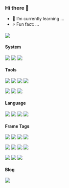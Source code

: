 ### Hi there 👋

- 🌱 I’m currently learning ...
- ⚡ Fun fact: ...

![](https://github-readme-stats.vercel.app/api?username=Lilayzzz&theme=dark)


#### System

[![](https://img.shields.io/badge/Windows10-0078D6?&logo=Windows&logoColor=ffffff)](https://www.microsoftstore.com.cn/software/windows)
[![](https://img.shields.io/badge/CentOS-3DDC84?logo=Linux&logoColor=ffffff)](https://www.centos.org//)
[![](https://img.shields.io/badge/MAC-FE6722?logo=apple&logoColor=ffffff)](https://www.apple.com.cn/ipados/ipados-14/)

#### Tools

[![](https://img.shields.io/badge/IntelliJ%20IDEA-FE305E?logo=IntelliJ%20IDEA&logoColor=ffffff)](https://www.jetbrains.com/)
[![](https://img.shields.io/badge/VisualStudio-00B3FF?logo=VisualStudio&logoColor=\FE305E)](https://code.visualstudio.com/)
[![](https://img.shields.io/badge/Google-1BD88A?logo=Google&logoColor=ffffff)](https://www.google.com/)
[![](https://img.shields.io/badge/Microsoft%20Edge%20-366DBF?logo=Microsoft%20Edge&logoColor=ffffff)](https://www.microsoft.com/zh-cn/edge)

[![](https://img.shields.io/badge/Postman-366DBF?logo=Postman&logoColor=ffffff)](https://www.postman.com/)
[![](https://img.shields.io/badge/-Git-F05032?logo=git&logoColor=white)]()
[![](https://img.shields.io/badge/-Svn-A8B9CC?logo=svn&logoColor=white)]()

#### Language

[![](https://img.shields.io/badge/-Java-A8B9CC?logo=java&logoColor=white)]()
[![](https://img.shields.io/badge/-JavaScript-F7DF1E?logo=javascript&logoColor=white)]()
[![](https://img.shields.io/badge/-css-1572B6?logo=css3&logoColor=white)]()
[![](https://img.shields.io/badge/-Linux-FCC624?logo=Linux&logoColor=white)]()

#### Frame Tags

[![](https://img.shields.io/badge/-Spring-4419A7?logo=Spring&logoColor=white)]()
[![](https://img.shields.io/badge/-SpringBoot-4419A7?logo=SpringBoot&logoColor=white)]()
[![](https://img.shields.io/badge/-SpringCloud-4419A7?logo=Spring&logoColor=white)]()
[![](https://img.shields.io/badge/-MySQL-4419A7?logo=mysql&logoColor=white)]()

[![](https://img.shields.io/badge/-PostgreSql-4419A7?logo=PostgreSql&logoColor=white)]()
[![](https://img.shields.io/badge/-Oracle-4419A7?logo=Oracle&logoColor=white)]()
[![](https://img.shields.io/badge/-RabbitMq-4419A7?logo=RabbitMq&logoColor=white)]()
[![](https://img.shields.io/badge/-RocketMq-4419A7?logo=RocketMq&logoColor=white)]()

[![](https://img.shields.io/badge/-Redis-4419A7?logo=Redis&logoColor=white)]()
[![](https://img.shields.io/badge/-Zookeeper-4419A7?logo=Zookeeper&logoColor=white)]()
[![](https://img.shields.io/badge/-Kafka-4419A7?logo=Kafka&logoColor=white)]()

#### Blog

[![](https://img.shields.io/badge/Lilay%20Blog-7cafe2?logo=blog&logoColor=ffffff)](http://www.lilayzzz.cn/)
